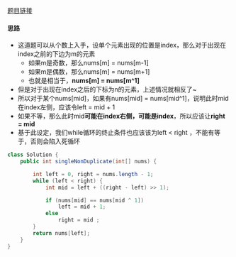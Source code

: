 [题目链接](https://leetcode-cn.com/problems/skFtm2/)

#### 思路
+ 这道题可以从个数上入手，设单个元素出现的位置是index，那么对于出现在index之前的下边为m的元素
  + 如果m是奇数，那么nums[m] = nums[m-1]
  + 如果m是偶数，那么nums[m] = nums[m+1]
  + 也就是相当于，**nums[m] = nums[m^1]**
+ 但是对于出现在index之后的下标为n的元素，上述情况就相反了~
+ 所以对于某个nums[mid]，如果有nums[mid] = nums[mid^1]，说明此时mid在index左侧，应该令left = mid + 1
+ 如果不等，那么此时mid**可能在index右侧，可能是index**，所以应该让**right = mid**
+ 基于此设定，我们while循环的终止条件也应该该为left < right ，不能有等于，否则会陷入死循环

```java
class Solution {
    public int singleNonDuplicate(int[] nums) {

        int left = 0, right = nums.length - 1;
        while (left < right) {
            int mid = left + ((right - left) >> 1);

            if (nums[mid] == nums[mid ^ 1])
                left = mid + 1;
            else
                right = mid ;
        }
        return nums[left];
    }
}
```